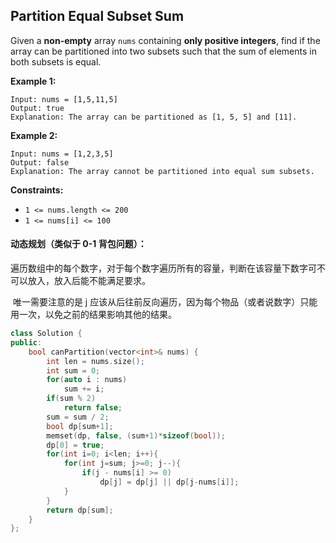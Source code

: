 ## Partition Equal Subset Sum

Given a **non-empty** array `nums` containing **only positive integers**, find if the array can be partitioned into two subsets such that the sum of elements in both subsets is equal.

**Example 1:**

```
Input: nums = [1,5,11,5]
Output: true
Explanation: The array can be partitioned as [1, 5, 5] and [11].
```

**Example 2:**

```
Input: nums = [1,2,3,5]
Output: false
Explanation: The array cannot be partitioned into equal sum subsets.
```

**Constraints:**

- `1 <= nums.length <= 200`
- `1 <= nums[i] <= 100`

#### 动态规划（类似于 0-1 背包问题）：

​		遍历数组中的每个数字，对于每个数字遍历所有的容量，判断在该容量下数字可不可以放入，放入后能不能满足要求。

​		唯一需要注意的是 j 应该从后往前反向遍历，因为每个物品（或者说数字）只能用一次，以免之前的结果影响其他的结果。

```c++
class Solution {
public:
    bool canPartition(vector<int>& nums) {
        int len = nums.size();
        int sum = 0;
        for(auto i : nums)
            sum += i;
        if(sum % 2)
            return false;
        sum = sum / 2;
        bool dp[sum+1];
        memset(dp, false, (sum+1)*sizeof(bool));
        dp[0] = true;
        for(int i=0; i<len; i++){
            for(int j=sum; j>=0; j--){
                if(j - nums[i] >= 0)
                    dp[j] = dp[j] || dp[j-nums[i]];
            }
        }
        return dp[sum];
    }
};
```

